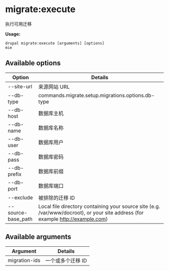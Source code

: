 # migrate:execute
执行可用迁移

**Usage:**
```
drupal migrate:execute [arguments] [options]
mie
```

## Available options
Option | Details
-------|-------------
--site-url | 来源网站 URL
--db-type | commands.migrate.setup.migrations.options.db-type
--db-host | 数据库主机
--db-name | 数据库名称
--db-user | 数据库用户
--db-pass | 数据库密码
--db-prefix | 数据库前缀
--db-port | 数据库端口
--exclude | 被排除的迁移 ID
--source-base_path | Local file directory containing your source site (e.g. /var/www/docroot), or your site address (for example http://example.com)

## Available arguments
Argument | Details
---------|-------------
migration-ids | 一个或多个迁移 ID
